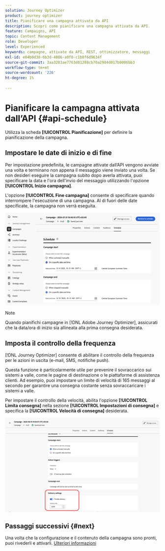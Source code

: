 ```yaml
---
solution: Journey Optimizer
product: journey optimizer
title: Pianificare una campagna attivata da API
description: Scopri come pianificare una campagna attivata da API.
feature: Campaigns, API
topic: Content Management
role: Developer
level: Experienced
keywords: campagne, attivate da API, REST, ottimizzatore, messaggi
exl-id: e04b0d38-6b3d-4086-a0f0-c1b8f6d9634f
source-git-commit: 3aa3203ae7763d81288cb70a2984d017b0006bb3
workflow-type: tm+mt
source-wordcount: '226'
ht-degree: 1%

---
```


# Pianificare la campagna attivata dall’API {#api-schedule}

Utilizza la scheda **[!UICONTROL Pianificazione]** per definire la pianificazione della campagna.

## Impostare le date di inizio e di fine

Per impostazione predefinita, le campagne attivate dall’API vengono avviate una volta e terminano non appena il messaggio viene inviato una volta. Se non desideri eseguire la campagna subito dopo averla attivata, puoi specificare la data e l&#39;ora dell&#39;invio del messaggio utilizzando l&#39;opzione **[!UICONTROL Inizio campagna]**.

L&#39;opzione **[!UICONTROL Fine campagna]** consente di specificare quando interrompere l&#39;esecuzione di una campagna. Al di fuori delle date specificate, la campagna non verrà eseguita.

![](assets/api-triggered-schedule.png)

>[!NOTE]
>
>Quando pianifichi campagne in [!DNL Adobe Journey Optimizer], assicurati che la data/ora di inizio sia allineata alla prima consegna desiderata.

## Imposta il controllo della frequenza

[!DNL Journey Optimizer] consente di abilitare il controllo della frequenza per le azioni in uscita (e-mail, SMS, notifiche push).

Questa funzione è particolarmente utile per prevenire il sovraccarico sui sistemi a valle, come le pagine di destinazione o le piattaforme di assistenza clienti. Ad esempio, puoi impostare un limite di velocità di 165 messaggi al secondo per garantire una consegna costante senza sovraccaricare i sistemi a valle.

Per impostare il controllo della velocità, abilita l&#39;opzione **[!UICONTROL Limita consegna]** nella sezione **[!UICONTROL Impostazioni di consegna]** e specifica la **[!UICONTROL Velocità di consegna]** desiderata.

![](assets/throttling-rate-control.png)

## Passaggi successivi {#next}

Una volta che la configurazione e il contenuto della campagna sono pronti, puoi rivederli e attivarli. [Ulteriori informazioni](review-activate-campaign.md)

